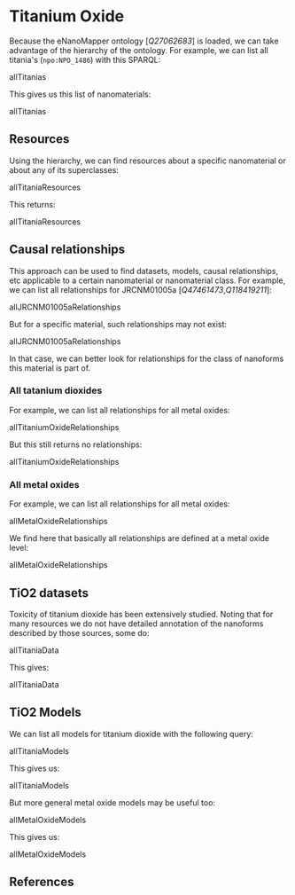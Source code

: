# Titanium Oxide

Because the eNanoMapper ontology [<cite>Q27062683</cite>] is loaded, we can take advantage of the
hierarchy of the ontology. For example, we can list all <topic>titania</topic>'s (`npo:NPO_1486`)
with this SPARQL:

<sparql>allTitanias</sparql>

This gives us this list of nanomaterials:

<out>allTitanias</out>

## Resources

Using the hierarchy, we can find resources about a specific nanomaterial or about any of its
superclasses:

<sparq>allTitaniaResources</sparql>

This returns:

<out>allTitaniaResources</out>

## Causal relationships

This approach can be used to find datasets, models, causal relationships, etc applicable to a certain
nanomaterial or nanomaterial class. For example, we can list all relationships for <topic>JRCNM01005a</topic>
[<cite>Q47461473</cite>,<cite>Q118419211</cite>]:

<sparql>allJRCNM01005aRelationships</sparql>

But for a specific material, such relationships may not exist:

<out limit="10">allJRCNM01005aRelationships</out>

In that case, we can better look for relationships for the class of nanoforms this
material is part of.

### All tatanium dioxides

For example, we can list all relationships for all metal oxides:

<sparql>allTitaniumOxideRelationships</sparql>

But this still returns no relationships:

<out>allTitaniumOxideRelationships</out>

### All metal oxides

For example, we can list all relationships for all metal oxides:

<sparql>allMetalOxideRelationships</sparql>

We find here that basically all relationships are defined at a
<topic>metal oxide</topic> level:

<out>allMetalOxideRelationships</out>

## TiO2 datasets

Toxicity of titanium dioxide has been extensively studied. Noting that for many resources we do not
have detailed annotation of the nanoforms described by those sources, some do:

<sparql>allTitaniaData</sparql>

This gives:

<out>allTitaniaData</out>

## TiO2 Models

We can list all <topic>models</topic> for titanium dioxide with the following query:

<sparql>allTitaniaModels</sparql>

This gives us:

<out limit="25">allTitaniaModels</out>

But more general metal oxide models may be useful too:

<sparql>allMetalOxideModels</sparql>

This gives us:

<out limit="25">allMetalOxideModels</out>

## References

<references/>

